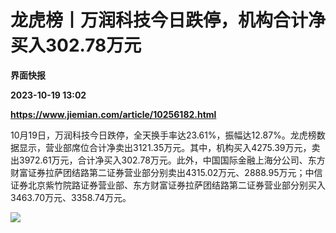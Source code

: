 # 龙虎榜丨万润科技今日跌停，机构合计净买入302.78万元
**界面快报**

**2023-10-19 13:02**

**https://www.jiemian.com/article/10256182.html**

10月19日，万润科技今日跌停，全天换手率达23.61%，振幅达12.87%。龙虎榜数据显示，营业部席位合计净卖出3121.35万元。其中，机构买入4275.39万元，卖出3972.61万元，合计净买入302.78万元。此外，中国国际金融上海分公司、东方财富证券拉萨团结路第二证券营业部分别卖出4315.02万元、2888.95万元；中信证券北京紫竹院路证券营业部、东方财富证券拉萨团结路第二证券营业部分别买入3463.70万元、3358.74万元。

![](https://img2.jiemian.com/101/original/20231019/169771964634377600_a700xH.png)